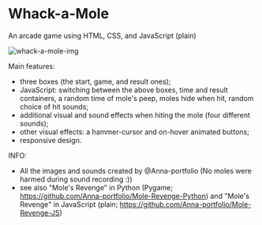 # Whack-a-Mole
An arcade game using HTML, CSS, and JavaScript (plain)

![whack-a-mole-img](https://user-images.githubusercontent.com/75646880/109956070-7fe3fb80-7ce3-11eb-9cbd-e71fdbf114b2.png)

Main features:
- three boxes (the start, game, and result ones);
- JavaScript: switching between the above boxes, time and result containers, a random time of mole's peep, moles hide when hit, random choice of hit sounds;
- additional visual and sound effects when hiting the mole (four different sounds);
- other visual effects: a hammer-cursor and on-hover animated buttons;
- responsive design.


INFO: 
- All the images and sounds created by @Anna-portfolio (No moles were harmed during sound recording :))
- see also "Mole's Revenge" in Python (Pygame; https://github.com/Anna-portfolio/Mole-Revenge-Python) and "Mole's Revenge" in JavaScript (plain; https://github.com/Anna-portfolio/Mole-Revenge-JS) 
